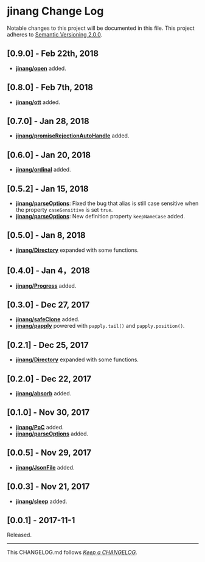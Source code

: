 #   jinang Change Log

Notable changes to this project will be documented in this file. This project adheres to [Semantic Versioning 2.0.0](http://semver.org/).

##	[0.9.0] - Feb 22th, 2018

*	__[jinang/open](./README.md#open)__ added.

##	[0.8.0] - Feb 7th, 2018

*	__[jinang/ott](./README.md#ott)__ added.

##	[0.7.0] - Jan 28, 2018

*	__[jinang/promiseRejectionAutoHandle](./README.md#promiserejectionautohandle)__ added.

##	[0.6.0] - Jan 20, 2018

*	__[jinang/ordinal](./README.md#ordinal)__ added.

##	[0.5.2] - Jan 15, 2018

*	__[jinang/parseOptions](./README.md#parseoptions)__: Fixed the bug that alias is still case sensitive when the property `caseSensitive` is set `true`.
*	__[jinang/parseOptions](./README.md#parseoptions)__: New definition property `keepNameCase` added.

##	[0.5.0] - Jan 8, 2018

*   __[jinang/Directory](./README.md#directory)__ expanded with some functions.

##	[0.4.0] - Jan 4，2018

*	__[jinang/Progress](./README.md#progress)__ added.

##	[0.3.0] - Dec 27, 2017

*	__[jinang/safeClone](./README.md#safeclone)__ added.
*	__[jinang/papply](./README.md#papply)__ powered with `papply.tail()` and `papply.position()`.

##  [0.2.1] - Dec 25, 2017

*   __[jinang/Directory](./README.md#directory)__ expanded with some functions.

##  [0.2.0] - Dec 22, 2017

*   __[jinang/absorb](./README.md#absorb)__ added.

##  [0.1.0] - Nov 30, 2017

*   __[jinang/PoC](./README.md#poc)__ added.
*   __[jinang/parseOptions](./README.md#parseoptions)__ added.

##  [0.0.5] - Nov 29, 2017

*   __[jinang/JsonFile](./README.md#jsonfile)__ added.

##  [0.0.3] - Nov 21, 2017

*   __[jinang/sleep](./README.md#sleep)__ added.

##	[0.0.1] - 2017-11-1

Released.

---
This CHANGELOG.md follows [*Keep a CHANGELOG*](http://keepachangelog.com/).
